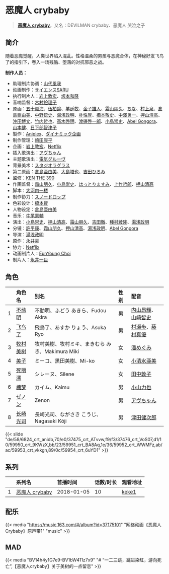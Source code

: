# 恶魔人 crybaby


> <u>**[恶魔人 crybaby](https://bgm.tv/subject/211311)**</u>，又名：DEVILMAN crybaby、恶魔人 哭泣之子

## 简介

随着恶魔觉醒，人类世界陷入混乱。性格温柔的男孩与恶魔合体，在神秘好友飞鸟了的指引下，卷入一场残酷、堕落的对抗邪恶之战。

**制作人员：**
- 助理制片协调：[山代風我](https://bgm.tv/person/36355)
- 动画制作：[サイエンスSARU](https://bgm.tv/person/26100)
- 执行制片人：[岩上敦宏](https://bgm.tv/person/5782)、[坂本和隆](https://bgm.tv/person/34152)
- 音响监督：[木村絵理子](https://bgm.tv/person/2577)
- 原画：[五十嵐海](https://bgm.tv/person/21368)、[伍柏諭](https://bgm.tv/person/22689)、[羊廷牧](https://bgm.tv/person/28321)、[金子雄人](https://bgm.tv/person/22286)、[霜山朋久](https://bgm.tv/person/13997)、[ちな](https://bgm.tv/person/21409)、[村上泉](https://bgm.tv/person/26527)、[倉島亜由美](https://bgm.tv/person/3578)、[中野悟史](https://bgm.tv/person/12480)、[湯浅政明](https://bgm.tv/person/2280)、[朴性厚](https://bgm.tv/person/22074)、[橋本敬史](https://bgm.tv/person/3426)、[中澤勇一](https://bgm.tv/person/11380)、[押山清高](https://bgm.tv/person/12593)、[沖田博文](https://bgm.tv/person/14844)、[竹内哲也](https://bgm.tv/person/3047)、[高木啓明](https://bgm.tv/person/33280)、[渡邊啓一郎](https://bgm.tv/person/20274)、[小島崇史](https://bgm.tv/person/12524)、[Abel Gongora](https://bgm.tv/person/32498)、[山本健](https://bgm.tv/person/36043)、[日下部智津子](https://bgm.tv/person/3190)
- 製作：[Aniplex](https://bgm.tv/person/645)、[ダイナミック企画](https://bgm.tv/person/1363)
- 制作管理：[崎田康平](https://bgm.tv/person/56861)
- 企画：[岩上敦宏](https://bgm.tv/person/5782)、[Netflix](https://bgm.tv/person/18567)
- 插入歌演出：[アヴちゃん](https://bgm.tv/person/31591)
- 主题歌演出：[電気グルーヴ](https://bgm.tv/person/9160)
- 背景美术：[スタジオラグラス](https://bgm.tv/person/36768)
- 第二原画：[倉島亜由美](https://bgm.tv/person/3578)、[大島塔也](https://bgm.tv/person/20709)、[吉田ひろみ](https://bgm.tv/person/63400)
- 监修：[KEN THE 390](https://bgm.tv/person/34149)
- 作画监督：[霜山朋久](https://bgm.tv/person/13997)、[小島崇史](https://bgm.tv/person/12524)、[はっとりますみ](https://bgm.tv/person/13461)、[上竹哲郎](https://bgm.tv/person/29437)、[押山清高](https://bgm.tv/person/12593)
- 脚本：[大河内一楼](https://bgm.tv/person/389)
- 制作协力：[スノードロップ](https://bgm.tv/person/43105)
- 色彩设计：[橋本賢](https://bgm.tv/person/2073)
- 人物设定：[倉島亜由美](https://bgm.tv/person/3578)
- 音乐：[牛尾憲輔](https://bgm.tv/person/14186)
- 演出：[小島崇史](https://bgm.tv/person/12524)、[押山清高](https://bgm.tv/person/12593)、[霜山朋久](https://bgm.tv/person/13997)、[吉田徹](https://bgm.tv/person/418)、[種村綾隆](https://bgm.tv/person/26681)、[湯浅政明](https://bgm.tv/person/2280)
- 分镜：[許平康](https://bgm.tv/person/26764)、[霜山朋久](https://bgm.tv/person/13997)、[押山清高](https://bgm.tv/person/12593)、[湯浅政明](https://bgm.tv/person/2280)、[Abel Gongora](https://bgm.tv/person/32498)
- 导演：[湯浅政明](https://bgm.tv/person/2280)
- 原作：[永井豪](https://bgm.tv/person/609)
- 协力：[Netflix](https://bgm.tv/person/18567)
- 动画制片人：[EunYoung Choi](https://bgm.tv/person/11934)
- 制片人：[永井一巨](https://bgm.tv/person/61521)

## 角色

|     |   角色名   |   别名  | 性别 |  配音  |
|:--- |:------  |:----      |:---  |:--   |
| 1 | [不动明](https://bgm.tv/character/6824) | 不動明、ふどう あきら、Fudou Akira | 男 | [内山昂輝](https://bgm.tv/person/5768)、[山崎智史](https://bgm.tv/person/31932) |
| 2 | [飞鸟了](https://bgm.tv/character/37475) | 飛鳥了、あすか りょう、Asuka Ryo | 男 | [村瀬歩](https://bgm.tv/person/8253)、[藤村真優](https://bgm.tv/person/44428) |
| 3 | [牧村美树](https://bgm.tv/character/37476) | 牧村美樹、牧村ミキ、まきむら みき、Makimura Miki | 女 | [潘めぐみ](https://bgm.tv/person/7050) |
| 4 | [美子](https://bgm.tv/character/59950) | ミーコ、黒田美樹、Mi-ko | 女 | [小清水亜美](https://bgm.tv/person/4474) |
| 5 | [死丽濡](https://bgm.tv/character/59951) | シレーヌ、Silene | 女 | [田中敦子](https://bgm.tv/person/3873) |
| 6 | [槐梦](https://bgm.tv/character/59952) | カイム、Kaimu | 男 | [小山力也](https://bgm.tv/person/4130) |
| 7 | [ゼノン](https://bgm.tv/character/59953) | Zenon | 男 | [アヴちゃん](https://bgm.tv/person/31591) |
| 8 | [长崎光司](https://bgm.tv/character/59954) | 長崎光司、ながさき こうじ、Nagasaki Kōji | 男 | [津田健次郎](https://bgm.tv/person/3977) |

{{< slide "de/58/6824_crt_anidb,70/e0/37475_crt_ATvvw,f9/f3/37476_crt_VoS07,d1/10/59950_crt_9KWzX,bb/23/59951_crt_BA8Aq,1e/36/59952_crt_WWMFz,ab/ac/59953_crt_vkkgn,89/0c/59954_crt_6uYD1" >}}

## 系列

|     | 系列名         | 首播时间       | 话数/时长 | 观看地址                                                    |
| :-- | :---------- | :--------- | :---- | :------------------------------------------------------ |
| 1   |[恶魔人 crybaby](https://bgm.tv/subject/211311)| 2018-01-05 | 10    | [keke1](https://www.keke1.app/play/25614-4-208292.html) |

## 配乐

{{< media "https://music.163.com/#/album?id=37175101" 
"网络动画《恶魔人 Crybaby》原声带1" 
"music" >}}

## MAD

{{< media  "BV14h4y1G7e9-BV1bW411z7x9" 
"# “一二三跳，跳进染缸，游向死亡”,【恶魔人crybaby】关于美树的一点留恋"  >}}

        
